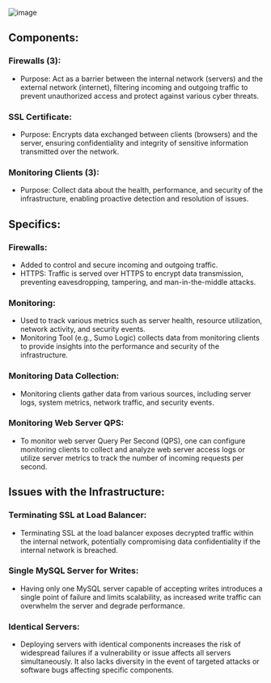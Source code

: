 ![image](https://imgur.com/6QxpfTu)
## Components:

### Firewalls (3):
* Purpose: Act as a barrier between the internal network (servers) and the external network (internet), filtering incoming and outgoing traffic to prevent unauthorized access and protect against various cyber threats.

### SSL Certificate:
* Purpose: Encrypts data exchanged between clients (browsers) and the server, ensuring confidentiality and integrity of sensitive information transmitted over the network.

### Monitoring Clients (3):
* Purpose: Collect data about the health, performance, and security of the infrastructure, enabling proactive detection and resolution of issues.

## Specifics:

### Firewalls:
* Added to control and secure incoming and outgoing traffic.
* HTTPS: Traffic is served over HTTPS to encrypt data transmission, preventing eavesdropping, tampering, and man-in-the-middle attacks.

### Monitoring:
* Used to track various metrics such as server health, resource utilization, network activity, and security events.
* Monitoring Tool (e.g., Sumo Logic) collects data from monitoring clients to provide insights into the performance and security of the infrastructure.

### Monitoring Data Collection:
* Monitoring clients gather data from various sources, including server logs, system metrics, network traffic, and security events.

### Monitoring Web Server QPS:
* To monitor web server Query Per Second (QPS), one can configure monitoring clients to collect and analyze web server access logs or utilize server metrics to track the number of incoming requests per second.

## Issues with the Infrastructure:
### Terminating SSL at Load Balancer:
* Terminating SSL at the load balancer exposes decrypted traffic within the internal network, potentially compromising data confidentiality if the internal network is breached.
### Single MySQL Server for Writes:
* Having only one MySQL server capable of accepting writes introduces a single point of failure and limits scalability, as increased write traffic can overwhelm the server and degrade performance.
### Identical Servers:
* Deploying servers with identical components increases the risk of widespread failures if a vulnerability or issue affects all servers simultaneously. It also lacks diversity in the event of targeted attacks or software bugs affecting specific components.
